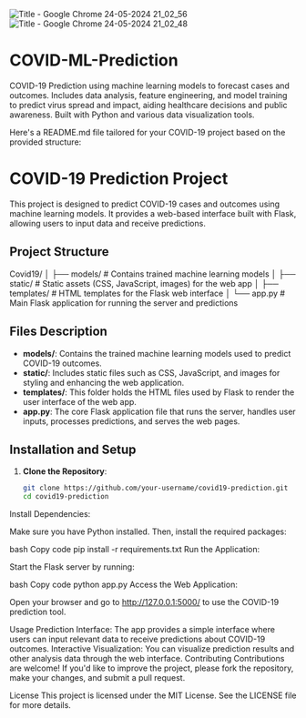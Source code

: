 
![Title - Google Chrome 24-05-2024 21_02_56](https://github.com/user-attachments/assets/72ae360d-9713-415b-af15-2bfabedb26e9)
![Title - Google Chrome 24-05-2024 21_02_48](https://github.com/user-attachments/assets/9ae14734-61dd-4640-a6b8-4375a5af39a8)


# COVID-ML-Prediction
COVID-19 Prediction using machine learning models to forecast cases and outcomes. Includes data analysis, feature engineering, and model training to predict virus spread and impact, aiding healthcare decisions and public awareness. Built with Python and various data visualization tools.

Here's a README.md file tailored for your COVID-19 project based on the provided structure:


# COVID-19 Prediction Project

This project is designed to predict COVID-19 cases and outcomes using machine learning models. It provides a web-based interface built with Flask, allowing users to input data and receive predictions.

## Project Structure

Covid19/ │ ├── models/ # Contains trained machine learning models │ ├── static/ # Static assets (CSS, JavaScript, images) for the web app │ ├── templates/ # HTML templates for the Flask web interface │ └── app.py # Main Flask application for running the server and predictions


## Files Description

- **models/**: Contains the trained machine learning models used to predict COVID-19 outcomes.
- **static/**: Includes static files such as CSS, JavaScript, and images for styling and enhancing the web application.
- **templates/**: This folder holds the HTML files used by Flask to render the user interface of the web app.
- **app.py**: The core Flask application file that runs the server, handles user inputs, processes predictions, and serves the web pages.

## Installation and Setup

1. **Clone the Repository**:

   ```bash
   git clone https://github.com/your-username/covid19-prediction.git
   cd covid19-prediction
Install Dependencies:

Make sure you have Python installed. Then, install the required packages:

bash
Copy code
pip install -r requirements.txt
Run the Application:

Start the Flask server by running:

bash
Copy code
python app.py
Access the Web Application:

Open your browser and go to http://127.0.0.1:5000/ to use the COVID-19 prediction tool.

Usage
Prediction Interface: The app provides a simple interface where users can input relevant data to receive predictions about COVID-19 outcomes.
Interactive Visualization: You can visualize prediction results and other analysis data through the web interface.
Contributing
Contributions are welcome! If you'd like to improve the project, please fork the repository, make your changes, and submit a pull request.

License
This project is licensed under the MIT License. See the LICENSE file for more details.
